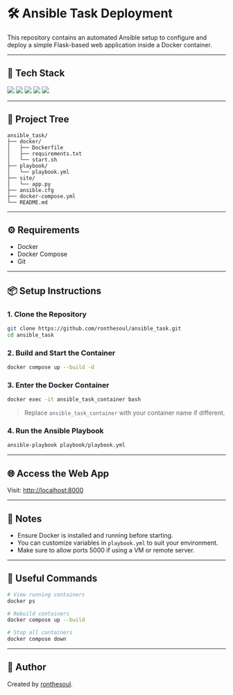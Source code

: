 # 🛠️ Ansible Task Deployment

This repository contains an automated Ansible setup to configure and deploy a simple Flask-based web application inside a Docker container.

---

## 🚀 Tech Stack

<p float="left">
  <img src="https://img.shields.io/badge/Ansible-EE0000?style=for-the-badge&logo=ansible&logoColor=white"/>
  <img src="https://img.shields.io/badge/Docker-2496ED?style=for-the-badge&logo=docker&logoColor=white"/>
  <img src="https://img.shields.io/badge/Python-3776AB?style=for-the-badge&logo=python&logoColor=white"/>
  <img src="https://img.shields.io/badge/Flask-000000?style=for-the-badge&logo=flask&logoColor=white"/>
  <img src="https://img.shields.io/badge/Ubuntu-E95420?style=for-the-badge&logo=ubuntu&logoColor=white"/>
</p>

---

## 📂 Project Tree

```
ansible_task/
├── docker/
│   ├── Dockerfile
│   ├── requirements.txt
│   └── start.sh
├── playbook/
│   └── playbook.yml
├── site/
│   └── app.py
├── ansible.cfg
├── docker-compose.yml
└── README.md
```

---

## ⚙️ Requirements

- Docker
- Docker Compose
- Git

---

## 📦 Setup Instructions

### 1. Clone the Repository

```bash
git clone https://github.com/ronthesoul/ansible_task.git
cd ansible_task
```

### 2. Build and Start the Container

```bash
docker compose up --build -d
```

### 3. Enter the Docker Container

```bash
docker exec -it ansible_task_container bash
```

> Replace `ansible_task_container` with your container name if different.

### 4. Run the Ansible Playbook

```bash
ansible-playbook playbook/playbook.yml
```

---

## 🌐 Access the Web App

Visit: [http://localhost:8000](http://localhost:8000)

---

## 📘 Notes

- Ensure Docker is installed and running before starting.
- You can customize variables in `playbook.yml` to suit your environment.
- Make sure to allow ports 5000 if using a VM or remote server.

---

## 🧠 Useful Commands

```bash
# View running containers
docker ps

# Rebuild containers
docker compose up --build

# Stop all containers
docker compose down
```


---

## 👤 Author
Created by [ronthesoul](https://github.com/ronthesoul).
